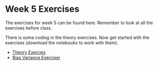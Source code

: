 # Week 5 Exercises
The exercises for week 5 can be found here. Remember to look at all the exercises before class.

There is some coding in the theory exercises.
Now get started with the exercises (download the notebooks to work with them).

* [Theory Exercies](theory.ipynb)
* [Bias Variance Exerciser](BiasVariance.ipynb)